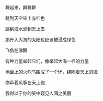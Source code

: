舞起来，舞舞舞

跳到天空染上赤红色

跳到海水涌到天上去

那升入大海的太阳也应该被浸成绿色

飞鱼在沸腾

有种力量举起它们，像举起大海一样的力量

地面上的火烈鸟围成了一个环，绕圈着天上的海

你牵着风筝在天上跑

我得以于你的笑中窥见人间之美丽


